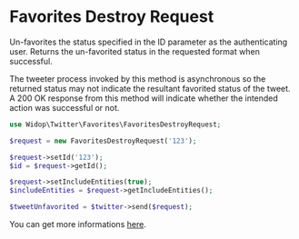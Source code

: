 # Favorites Destroy Request

Un-favorites the status specified in the ID parameter as the authenticating user. Returns the un-favorited status in the requested format when successful.

The tweeter process invoked by this method is asynchronous so the returned status may not indicate the resultant favorited
status of the tweet. A 200 OK response from this method will indicate whether the intended action was successful or not.

``` php
use Widop\Twitter\Favorites\FavoritesDestroyRequest;

$request = new FavoritesDestroyRequest('123');

$request->setId('123');
$id = $request->getId();

$request->setIncludeEntities(true);
$includeEntities = $request->getIncludeEntities();

$tweetUnfavorited = $twitter->send($request);
```

You can get more informations [here](https://dev.twitter.com/docs/api/1.1/post/favorites/destroy).

